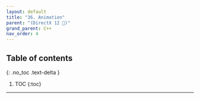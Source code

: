 ```yaml
---
layout: default
title: "36. Animation"
parent: "(DirectX 12 🌠)"
grand_parent: C++
nav_order: 4
---
```


## Table of contents
{: .no_toc .text-delta }

1. TOC
{:toc}

---